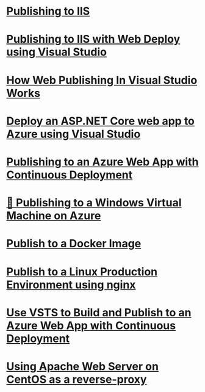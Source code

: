 # [Publishing to IIS](iis.md)
# [Publishing to IIS with Web Deploy using Visual Studio](iis-with-msdeploy.md)
# [How Web Publishing In Visual Studio Works](web-publishing-vs.md)
# [Deploy an ASP.NET Core web app to Azure using Visual Studio](../tutorials/publish-to-azure-webapp-using-vs.md)
# [Publishing to an Azure Web App with Continuous Deployment](azure-continuous-deployment.md)
# [🔧 Publishing to a Windows Virtual Machine on Azure](azure-windows-vm.md)
# [Publish to a Docker Image](https://azure.microsoft.com/documentation/articles/vs-azure-tools-docker-hosting-web-apps-in-docker)
# [Publish to a Linux Production Environment using nginx](linuxproduction.md)
# [Use VSTS to Build and Publish to an Azure Web App with Continuous Deployment](vsts-continuous-deployment.md)
# [Using Apache Web Server on CentOS as a reverse-proxy](apache-proxy.md)
